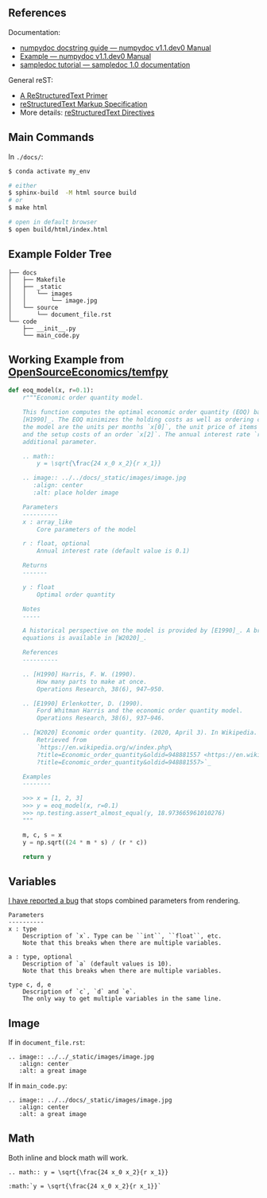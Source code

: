 ## References

Documentation:

- [numpydoc docstring guide — numpydoc v1.1.dev0 Manual](https://numpydoc.readthedocs.io/en/latest/format.html)
- [Example — numpydoc v1.1.dev0 Manual](https://numpydoc.readthedocs.io/en/latest/example.html#example)
- [sampledoc tutorial — sampledoc 1.0 documentation](https://matplotlib.org/sampledoc/)

General reST:

- [A ReStructuredText Primer](https://docutils.sourceforge.io/docs/user/rst/quickstart.html)
- [reStructuredText Markup Specification](https://docutils.sourceforge.io/docs/ref/rst/restructuredtext.html#syntax-details)
- More details: [reStructuredText Directives](https://docutils.sourceforge.io/docs/ref/rst/directives.html)


## Main Commands

In `./docs/`:

```sh
$ conda activate my_env

# either
$ sphinx-build  -M html source build
# or
$ make html

# open in default browser
$ open build/html/index.html
```


## Example Folder Tree

```
├── docs
│   ├── Makefile
│   ├── _static
│   │   └── images
│   │       └── image.jpg
│   └── source
│       └── document_file.rst
└── code
    ├── __init__.py
    └── main_code.py
```


## Working Example from [OpenSourceEconomics/temfpy](https://github.com/OpenSourceEconomics/temfpy)

```python
def eoq_model(x, r=0.1):
    r"""Economic order quantity model.

    This function computes the optimal economic order quantity (EOQ) based on the model presented in
    [H1990]_. The EOQ minimizes the holding costs as well as ordering costs. The core parameters of
    the model are the units per months `x[0]`, the unit price of items in stock `x[1]`,
    and the setup costs of an order `x[2]`. The annual interest rate `r` is treated as an
    additional parameter.

    .. math::
        y = \sqrt{\frac{24 x_0 x_2}{r x_1}}

    .. image:: ../../docs/_static/images/image.jpg
       :align: center
       :alt: place holder image

    Parameters
    ----------
    x : array_like
        Core parameters of the model

    r : float, optional
        Annual interest rate (default value is 0.1)

    Returns
    -------

    y : float
        Optimal order quantity

    Notes
    -----

    A historical perspective on the model is provided by [E1990]_. A brief description with the core
    equations is available in [W2020]_.

    References
    ----------

    .. [H1990] Harris, F. W. (1990).
        How many parts to make at once.
        Operations Research, 38(6), 947–950.

    .. [E1990] Erlenkotter, D. (1990).
        Ford Whitman Harris and the economic order quantity model.
        Operations Research, 38(6), 937–946.

    .. [W2020] Economic order quantity. (2020, April 3). In Wikipedia.
        Retrieved from
        `https://en.wikipedia.org/w/index.php\
        ?title=Economic_order_quantity&oldid=948881557 <https://en.wikipedia.org/w/index.php
        ?title=Economic_order_quantity&oldid=948881557>`_

    Examples
    --------

    >>> x = [1, 2, 3]
    >>> y = eoq_model(x, r=0.1)
    >>> np.testing.assert_almost_equal(y, 18.973665961010276)
    """

    m, c, s = x
    y = np.sqrt((24 * m * s) / (r * c))

    return y
```


## Variables

[I have reported a bug](https://github.com/sphinx-doc/sphinx/issues/7780) that stops combined parameters from rendering.

```
Parameters
----------
x : type
    Description of `x`. Type can be ``int``, ``float``, etc.
    Note that this breaks when there are multiple variables.

a : type, optional
    Description of `a` (default values is 10).
    Note that this breaks when there are multiple variables.

type c, d, e
    Description of `c`, `d` and `e`.
    The only way to get multiple variables in the same line.
```


## Image

If in `document_file.rst`:

```
.. image:: ../../_static/images/image.jpg
   :align: center
   :alt: a great image
```

If in `main_code.py`:

```
.. image:: ../../docs/_static/images/image.jpg
   :align: center
   :alt: a great image
```


## Math

Both inline and block math will work.

```
.. math:: y = \sqrt{\frac{24 x_0 x_2}{r x_1}}

:math:`y = \sqrt{\frac{24 x_0 x_2}{r x_1}}`
```
